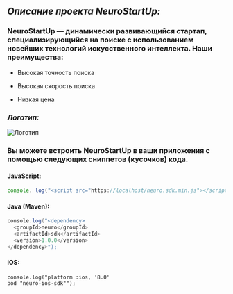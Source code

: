 ## *Описание проекта NeuroStartUp:*

### NeuroStartUp — динамически развивающийся стартап, специализирующийся на поиске с использованием новейших технологий искусственного интеллекта. Наши преимущества:

* Высокая точность поиска

* Высокая скорость поиска

* Низкая цена

### *Логотип:*

![*Логотип*](https://camo.githubusercontent.com/ace14ee894d150192a7b05b12410738aa65528da742bbce69315a5f441320ea7/68747470733a2f2f692e696d6775722e636f6d2f495a4f525769492e706e67)

### Вы можете встроить NeuroStartUp в ваши приложения с помощью следующих сниппетов (кусочков) кода.

#### JavaScript:
```javascript
console. log("<script src="https://localhost/neuro.sdk.min.js"></script>");
```

#### Java (Maven):
```java
console.log("<dependency>
  <groupId>neuro</groupId>
  <artifactId>sdk</artifactId>
  <version>1.0.0</version>
</dependency>");
```

#### iOS:
```ios
console.log("platform :ios, '8.0'
pod "neuro-ios-sdk"");
```

